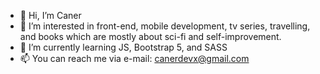 - 👋 Hi, I’m Caner 
- 👀 I’m interested in front-end, mobile development, tv series, travelling, and books which are mostly about sci-fi and self-improvement.  
- 🌱 I’m currently learning JS, Bootstrap 5, and SASS
- 📫 You can reach me via e-mail: canerdevx@gmail.com

